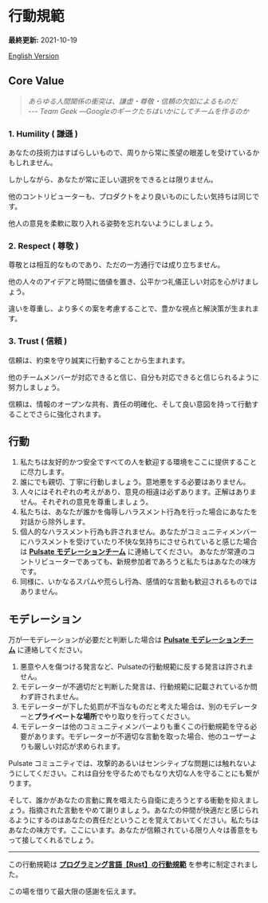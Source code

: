 # 行動規範

**最終更新:** 2021-10-19

[English Version](../CODE_OF_CONDUCT.md)

## Core Value

> *あらゆる人間関係の衝突は、謙虚・尊敬・信頼の欠如によるものだ  
> --- Team Geek ―Googleのギークたちはいかにしてチームを作るのか*

### 1. Humility ( 謙遜 )

あなたの技術力はすばらしいもので、周りから常に羨望の眼差しを受けているかもしれません。

しかしながら、あなたが常に正しい選択をできるとは限りません。

他のコントリビューターも、プロダクトをより良いものにしたい気持ちは同じです。

他人の意見を柔軟に取り入れる姿勢を忘れないようにしましょう。

### 2. Respect ( 尊敬 )

尊敬とは相互的なものであり、ただの一方通行では成り立ちません。

他の人々のアイデアと時間に価値を置き、公平かつ礼儀正しい対応を心がけましょう。

違いを尊重し、より多くの案を考慮することで、豊かな視点と解決策が生まれます。

### 3. Trust ( 信頼 )

信頼は、約束を守り誠実に行動することから生まれます。

他のチームメンバーが対応できると信じ、自分も対応できると信じられるように努力しましょう。

信頼は、情報のオープンな共有、責任の明確化、そして良い意図を持って行動することでさらに強化されます。

## 行動

1. 私たちは友好的かつ安全ですべての人を歓迎する環境をここに提供することに尽力します。
2. 誰にでも親切、丁寧に行動しましょう。意地悪をする必要はありません。
3. 人々にはそれぞれの考えがあり、意見の相違は必ずあります。正解はありません。それぞれの意見を尊重しましょう。
4. 私たちは、あなたが誰かを侮辱しハラスメント行為を行った場合にあなたを対話から除外します。
5. 個人的なハラスメント行為も許されません。あなたがコミュニティメンバーにハラスメントを受けていたり不快な気持ちにさせられていると感じた場合は [**Pulsate モデレーションチーム**][mod-email] に連絡してください。
あなたが常連のコントリビューターであっても、新規参加者であろうと私たちはあなたの味方です。
6. 同様に、いかなるスパムや荒らし行為、感情的な言動も歓迎されるものではありません。

## モデレーション

万が一モデレーションが必要だと判断した場合は [**Pulsate モデレーションチーム**][mod-email] に連絡してください。

1. 悪意や人を傷つける発言など、Pulsateの行動規範に反する発言は許されません。
2. モデレーターが不適切だと判断した発言は、行動規範に記載されているか問わず許されません。
3. モデレーターが下した処罰が不当なものだと考えた場合は、別のモデレーターと**プライベートな場所**でやり取りを行ってください。
4. モデレーターは他のコミュニティメンバーよりも重くこの行動規範を守る必要があります。モデレーターが不適切な言動を取った場合、他のユーザーよりも厳しい対応が求められます。

Pulsate コミュニティでは、攻撃的あるいはセンシティブな問題には触れないようにしてください。これは自分を守るためでもなり大切な人を守ることにも繋がります。

そして、誰かがあなたの言動に異を唱えたら自衛に走ろうとする衝動を抑えましょう。指摘された言動をやめて謝りましょう。あなたの仲間が快適だと感じられるようにするのはあなたの責任だということを覚えておいてください。私たちはあなたの味方です。ここにいます。あなたが信頼されている限り人々は善意をもって接してくれるでしょう。

---

この行動規範は [**プログラミング言語【Rust】の行動規範**](https://www.rust-lang.org/ja/policies/code-of-conduct) を参考に制定されました。

この場を借りて最大限の感謝を伝えます。

[mod-email]: mailto:moderation@pulsate.dev
